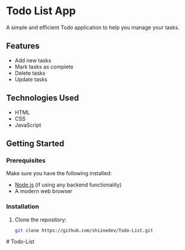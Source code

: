 ﻿# Todo List App

A simple and efficient Todo application to help you manage your tasks.

## Features

- Add new tasks
- Mark tasks as complete
- Delete tasks
- Update  tasks

## Technologies Used

- HTML
- CSS
- JavaScript


## Getting Started

### Prerequisites

Make sure you have the following installed:

- [Node.js](https://nodejs.org/) (if using any backend functionality)
- A modern web browser

### Installation

1. Clone the repository:
   ```bash
   git clone https://github.com/shiinedev/Todo-List.git
#   T o d o - L i s t  
 